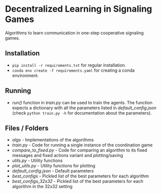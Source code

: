 # Decentralized Learning in Signaling Games

Algorithms to learn communication in one-step cooperative signaling games.

## Installation

- `pip install -r requirements.txt` for regular installation.
- `conda env create -f requirements.yaml` for creating a conda environment.

## Running

- _run()_ function in _train.py_ can be used to train the agents. The function expects a 
  dictionary with all the parameters listed in _default_config.json_ (check 
  `python train.py -h` for documentation about the parameters). 

## Files / Folders

- _algs_ - Implementations of the algorithms
- _train.py_ - Code for running a single instance of the coordination game
- _compare_to_fixed.py_ - Code for comparing an algorithm to its fixed messages and fixed 
  actions variant and plotting/saving
- _utils.py_ - Utility functions
- _plot_utils.py_ - Utility functions for plotting
- _default_config.json_ - Default parameters
- _best_configs_ - Pickled list of the best parameters for each algorithm
- _best_configs_32x32_ - Pickled list of the best parameters for each algorithm in the 
  32x32 setting
